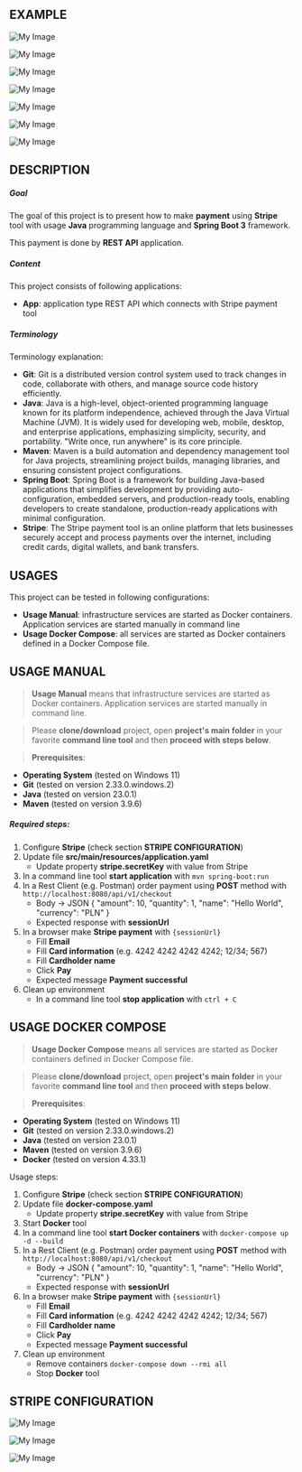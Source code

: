 EXAMPLE
-------

![My Image](readme-images/image-01.png)

![My Image](readme-images/image-02.png)

![My Image](readme-images/image-03.png)

![My Image](readme-images/image-04.png)

![My Image](readme-images/image-05.png)

![My Image](readme-images/image-06.png)

![My Image](readme-images/image-07.png)


DESCRIPTION
-----------

##### Goal
The goal of this project is to present how to make **payment** using **Stripe** tool with usage **Java** 
programming language and **Spring Boot 3** framework.

This payment is done by **REST API** application.


##### Content
This project consists of following applications:
* **App**: application type REST API which connects with Stripe payment tool

##### Terminology
Terminology explanation:
* **Git**: Git is a distributed version control system used to track changes in code, collaborate with others, and manage source code history efficiently.
* **Java**: Java is a high-level, object-oriented programming language known for its platform independence, achieved through the Java Virtual Machine (JVM). It is widely used for developing web, mobile, desktop, and enterprise applications, emphasizing simplicity, security, and portability. "Write once, run anywhere" is its core principle.
* **Maven**: Maven is a build automation and dependency management tool for Java projects, streamlining project builds, managing libraries, and ensuring consistent project configurations.
* **Spring Boot**: Spring Boot is a framework for building Java-based applications that simplifies development by providing auto-configuration, embedded servers, and production-ready tools, enabling developers to create standalone, production-ready applications with minimal configuration.
* **Stripe**: The Stripe payment tool is an online platform that lets businesses securely accept and process payments over the internet, including credit cards, digital wallets, and bank transfers.

USAGES
------

This project can be tested in following configurations:
* **Usage Manual**: infrastructure services are started as Docker containers. Application services are started manually in command line
* **Usage Docker Compose**: all services are started as Docker containers defined in a Docker Compose file.


USAGE MANUAL
------------

> **Usage Manual** means that infrastructure services are started as Docker containers. Application services are started manually in command line.

> Please **clone/download** project, open **project's main folder** in your favorite **command line tool** and then **proceed with steps below**.

> **Prerequisites**:
* **Operating System** (tested on Windows 11)
* **Git** (tested on version 2.33.0.windows.2)
* **Java** (tested on version 23.0.1)
* **Maven** (tested on version 3.9.6)

##### Required steps:
1. Configure **Stripe** (check section **STRIPE CONFIGURATION**)
1. Update file **src/main/resources/application.yaml**
    * Update property **stripe.secretKey** with value from Stripe
1. In a command line tool **start application** with `mvn spring-boot:run`
1. In a Rest Client (e.g. Postman) order payment using **POST** method with `http://localhost:8080/api/v1/checkout`
    * Body -> JSON 
    {
      "amount": 10,
      "quantity": 1,
      "name": "Hello World",
      "currency": "PLN"
    }
    * Expected response with **sessionUrl** 
1. In a browser make **Stripe payment** with `{sessionUrl}`
    * Fill **Email**
    * Fill **Card information** (e.g. 4242 4242 4242 4242; 12/34; 567)
    * Fill **Cardholder name**
    * Click **Pay**
    * Expected message **Payment successful**
1. Clean up environment
    * In a command line tool **stop application** with `ctrl + C`


USAGE DOCKER COMPOSE
--------------------

> **Usage Docker Compose** means all services are started as Docker containers defined in Docker Compose file.

> Please **clone/download** project, open **project's main folder** in your favorite **command line tool** and then **proceed with steps below**.

> **Prerequisites**:
* **Operating System** (tested on Windows 11)
* **Git** (tested on version 2.33.0.windows.2)
* **Java** (tested on version 23.0.1)
* **Maven** (tested on version 3.9.6)
* **Docker** (tested on version 4.33.1)

Usage steps:
1. Configure **Stripe** (check section **STRIPE CONFIGURATION**)
1. Update file **docker-compose.yaml**
    * Update property **stripe.secretKey** with value from Stripe
1. Start **Docker** tool
1. In a command line tool **start Docker containers** with `docker-compose up -d --build`
1. In a Rest Client (e.g. Postman) order payment using **POST** method with `http://localhost:8080/api/v1/checkout`
    * Body -> JSON
      {
      "amount": 10,
      "quantity": 1,
      "name": "Hello World",
      "currency": "PLN"
      }
    * Expected response with **sessionUrl**
1. In a browser make **Stripe payment** with `{sessionUrl}`
    * Fill **Email**
    * Fill **Card information** (e.g. 4242 4242 4242 4242; 12/34; 567)
    * Fill **Cardholder name**
    * Click **Pay**
    * Expected message **Payment successful**
1. Clean up environment
    * Remove containers `docker-compose down --rmi all`
    * Stop **Docker** tool


STRIPE CONFIGURATION
--------------------

![My Image](readme-images/stripe-01.png)

![My Image](readme-images/stripe-02.png)

![My Image](readme-images/stripe-03.png)